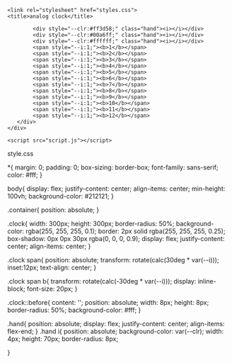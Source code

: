 <!DOCTYPE html>
<html>
<head>
    
    <link rel="stylesheet" href="styles.css">
    <title>analog clock</title>
</head>
<body>
       <div class="container">
           <div class="clock">

           
            <div style="--clr:#ff3d58;" class="hand"><i></i></div>
            <div style="--clr:#00a6ff;" class="hand"><i></i></div>
            <div style="--clr:#ffffff;" class="hand"><i></i></div>
            <span style="--i:1;"><b>1</b></span>
            <span style="--i:1;"><b>2</b></span>
            <span style="--i:1;"><b>3</b></span>
            <span style="--i:1;"><b>4</b></span>
            <span style="--i:1;"><b>5</b></span>
            <span style="--i:1;"><b>6</b></span>
            <span style="--i:1;"><b>7</b></span>
            <span style="--i:1;"><b>8</b></span>
            <span style="--i:1;"><b>9</b></span>
            <span style="--i:1;"><b>10</b></span>
            <span style="--i:1;"><b>11</b></span>
            <span style="--i:1;"><b>12</b></span>
       </div>
    </div>

    <script src="script.js"></script>
</body>
</html>

 style.css
 
*{
   margin: 0;
   padding: 0;
   box-sizing: border-box;
   font-family: sans-serif;
   color: #fff;
}

body{
       display: flex;
       justify-content: center;
       align-items: center;
       min-height: 100vh;
       background-color: #212121;
}

.container{
    position: absolute;
}

.clock{
    width: 300px;
    height: 300px;
    border-radius: 50%;
    background-color: rgba(255, 255, 255, 0.1);
    border: 2px solid rgba(255, 255, 255, 0.25);
    box-shadow: 0px 0px 30px rgba(0, 0, 0, 0.9);
    display: flex;
    justify-content: center;
    align-items: center;
}

.clock span{
    position: absolute;
    transform: rotate(calc(30deg * var(--i)));
    inset:12px;
    text-align: center;
}

.clock span b{
    transform: rotate(calc(-30deg * var(--i)));
    display: inline-block;
    font-size: 20px;
}

.clock::before{
    content: '';
    position: absolute;
    width: 8px;
    height: 8px;
    border-radius: 50%;
    background-color: #fff;
}

.hand{
    position: absolute;
    display: flex;
    justify-content: center;
    align-items: flex-end;
}
.hand i{
    position: absolute;
    background-color: var(--clr);
    width: 4px;
    height: 70px;
    border-radius: 8px;
    
}
